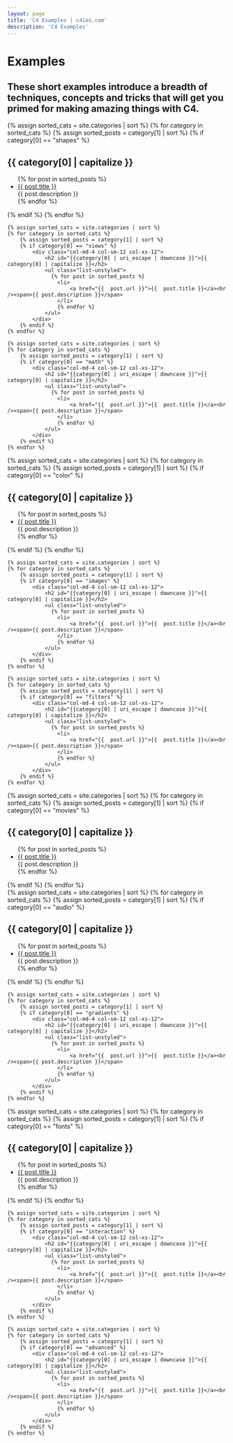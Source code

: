```yaml
---
layout: page
title: 'C4 Examples | c4ios.com'
description: 'C4 Examples'
---
```


# Examples

<div class="row">
	<div class="col-md-12 col-sm-12 col-xs-12">
		<h2>These short examples introduce a breadth of techniques, concepts and tricks that will get you primed for making amazing things with C4.</h2>
	</div>
</div>

<div class="row examples-index">
	{% assign sorted_cats = site.categories | sort %}
	{% for category in sorted_cats %}
		{% assign sorted_posts = category[1] | sort %}
		{% if category[0] == "shapes" %}
			<div class="col-md-4 col-sm-12 col-xs-12">
				<h2 id="{{category[0] | uri_escape | downcase }}">{{ category[0] | capitalize }}</h2>
				<ul class="list-unstyled">
				  {% for post in sorted_posts %} 
				 	<li>
				 		<a href="{{  post.url }}">{{  post.title }}</a><br /><span>{{ post.description }}</span>
				 	</li>
				 	{% endfor %}
				</ul>
			</div>
		{% endif %}
	{% endfor %}

	{% assign sorted_cats = site.categories | sort %}
	{% for category in sorted_cats %}
		{% assign sorted_posts = category[1] | sort %}
		{% if category[0] == "views" %}
			<div class="col-md-4 col-sm-12 col-xs-12">
				<h2 id="{{category[0] | uri_escape | downcase }}">{{ category[0] | capitalize }}</h2>
				<ul class="list-unstyled">
				  {% for post in sorted_posts %} 
				 	<li>
				 		<a href="{{  post.url }}">{{  post.title }}</a><br /><span>{{ post.description }}</span>
				 	</li>
				 	{% endfor %}
				</ul>
			</div>
		{% endif %}
	{% endfor %}

	{% assign sorted_cats = site.categories | sort %}
	{% for category in sorted_cats %}
		{% assign sorted_posts = category[1] | sort %}
		{% if category[0] == "math" %}
			<div class="col-md-4 col-sm-12 col-xs-12">
				<h2 id="{{category[0] | uri_escape | downcase }}">{{ category[0] | capitalize }}</h2>
				<ul class="list-unstyled">
				  {% for post in sorted_posts %} 
				 	<li>
				 		<a href="{{  post.url }}">{{  post.title }}</a><br /><span>{{ post.description }}</span>
				 	</li>
				 	{% endfor %}
				</ul>
			</div>
		{% endif %}
	{% endfor %}
</div>

<div class="row examples-index">
	{% assign sorted_cats = site.categories | sort %}
	{% for category in sorted_cats %}
		{% assign sorted_posts = category[1] | sort %}
		{% if category[0] == "color" %}
			<div class="col-md-4 col-sm-12 col-xs-12">
				<h2 id="{{category[0] | uri_escape | downcase }}">{{ category[0] | capitalize }}</h2>
				<ul class="list-unstyled">
				  {% for post in sorted_posts %} 
				 	<li>
				 		<a href="{{  post.url }}">{{  post.title }}</a><br /><span>{{ post.description }}</span>
				 	</li>
				 	{% endfor %}
				</ul>
			</div>
		{% endif %}
	{% endfor %}

	{% assign sorted_cats = site.categories | sort %}
	{% for category in sorted_cats %}
		{% assign sorted_posts = category[1] | sort %}
		{% if category[0] == "images" %}
			<div class="col-md-4 col-sm-12 col-xs-12">
				<h2 id="{{category[0] | uri_escape | downcase }}">{{ category[0] | capitalize }}</h2>
				<ul class="list-unstyled">
				  {% for post in sorted_posts %} 
				 	<li>
				 		<a href="{{  post.url }}">{{  post.title }}</a><br /><span>{{ post.description }}</span>
				 	</li>
				 	{% endfor %}
				</ul>
			</div>
		{% endif %}
	{% endfor %}

	{% assign sorted_cats = site.categories | sort %}
	{% for category in sorted_cats %}
		{% assign sorted_posts = category[1] | sort %}
		{% if category[0] == "filters" %}
			<div class="col-md-4 col-sm-12 col-xs-12">
				<h2 id="{{category[0] | uri_escape | downcase }}">{{ category[0] | capitalize }}</h2>
				<ul class="list-unstyled">
				  {% for post in sorted_posts %} 
				 	<li>
				 		<a href="{{  post.url }}">{{  post.title }}</a><br /><span>{{ post.description }}</span>
				 	</li>
				 	{% endfor %}
				</ul>
			</div>
		{% endif %}
	{% endfor %}
</div>

<div class="row examples-index">
	{% assign sorted_cats = site.categories | sort %}
	{% for category in sorted_cats %}
		{% assign sorted_posts = category[1] | sort %}
		{% if category[0] == "movies" %}
			<div class="col-md-4 col-sm-12 col-xs-12">
				<h2 id="{{category[0] | uri_escape | downcase }}">{{ category[0] | capitalize }}</h2>
				<ul class="list-unstyled">
				  {% for post in sorted_posts %} 
				 	<li>
				 		<a href="{{  post.url }}">{{  post.title }}</a><br /><span>{{ post.description }}</span>
				 	</li>
				 	{% endfor %}
				</ul>
			</div>
		{% endif %}
	{% endfor %}
</div>

<div class="row examples-index">
	{% assign sorted_cats = site.categories | sort %}
	{% for category in sorted_cats %}
		{% assign sorted_posts = category[1] | sort %}
		{% if category[0] == "audio" %}
			<div class="col-md-4 col-sm-12 col-xs-12">
				<h2 id="{{category[0] | uri_escape | downcase }}">{{ category[0] | capitalize }}</h2>
				<ul class="list-unstyled">
				  {% for post in sorted_posts %} 
				 	<li>
				 		<a href="{{  post.url }}">{{  post.title }}</a><br /><span>{{ post.description }}</span>
				 	</li>
				 	{% endfor %}
				</ul>
			</div>
		{% endif %}
	{% endfor %}

	{% assign sorted_cats = site.categories | sort %}
	{% for category in sorted_cats %}
		{% assign sorted_posts = category[1] | sort %}
		{% if category[0] == "gradients" %}
			<div class="col-md-4 col-sm-12 col-xs-12">
				<h2 id="{{category[0] | uri_escape | downcase }}">{{ category[0] | capitalize }}</h2>
				<ul class="list-unstyled">
				  {% for post in sorted_posts %} 
				 	<li>
				 		<a href="{{  post.url }}">{{  post.title }}</a><br /><span>{{ post.description }}</span>
				 	</li>
				 	{% endfor %}
				</ul>
			</div>
		{% endif %}
	{% endfor %}
</div>

<div class="row examples-index">
	{% assign sorted_cats = site.categories | sort %}
	{% for category in sorted_cats %}
		{% assign sorted_posts = category[1] | sort %}
		{% if category[0] == "fonts" %}
			<div class="col-md-4 col-sm-12 col-xs-12">
				<h2 id="{{category[0] | uri_escape | downcase }}">{{ category[0] | capitalize }}</h2>
				<ul class="list-unstyled">
				  {% for post in sorted_posts %} 
				 	<li>
				 		<a href="{{  post.url }}">{{  post.title }}</a><br /><span>{{ post.description }}</span>
				 	</li>
				 	{% endfor %}
				</ul>
			</div>
		{% endif %}
	{% endfor %}

	{% assign sorted_cats = site.categories | sort %}
	{% for category in sorted_cats %}
		{% assign sorted_posts = category[1] | sort %}
		{% if category[0] == "interaction" %}
			<div class="col-md-4 col-sm-12 col-xs-12">
				<h2 id="{{category[0] | uri_escape | downcase }}">{{ category[0] | capitalize }}</h2>
				<ul class="list-unstyled">
				  {% for post in sorted_posts %} 
				 	<li>
				 		<a href="{{  post.url }}">{{  post.title }}</a><br /><span>{{ post.description }}</span>
				 	</li>
				 	{% endfor %}
				</ul>
			</div>
		{% endif %}
	{% endfor %}

	{% assign sorted_cats = site.categories | sort %}
	{% for category in sorted_cats %}
		{% assign sorted_posts = category[1] | sort %}
		{% if category[0] == "advanced" %}
			<div class="col-md-4 col-sm-12 col-xs-12">
				<h2 id="{{category[0] | uri_escape | downcase }}">{{ category[0] | capitalize }}</h2>
				<ul class="list-unstyled">
				  {% for post in sorted_posts %} 
				 	<li>
				 		<a href="{{  post.url }}">{{  post.title }}</a><br /><span>{{ post.description }}</span>
				 	</li>
				 	{% endfor %}
				</ul>
			</div>
		{% endif %}
	{% endfor %}
</div>
